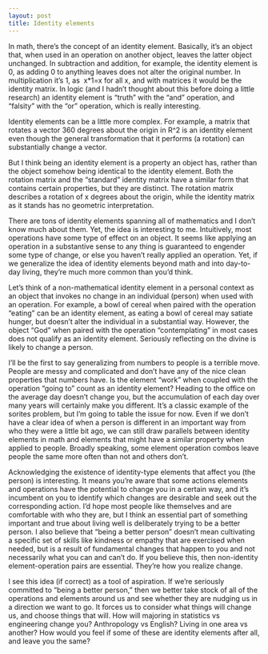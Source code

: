 ```yaml
---
layout: post
title: Identity elements
---
```



In math, there’s the concept of an identity element. Basically, it’s an object that, when used in an operation on another object, leaves the latter object unchanged. In subtraction and addition, for example, the identity element is 0, as adding 0 to anything leaves does not alter the original number. In multiplication it’s 1, as  x*1=x for all x, and with matrices it would be the identity matrix. In logic (and I hadn’t thought about this before doing a little research) an identity element is “truth” with the “and” operation, and “falsity” with the “or” operation, which is really interesting.

Identity elements can be a little more complex. For example, a matrix that rotates a vector 360 degrees about the origin in R^2 is an identity element even though the general transformation that it performs (a rotation) can substantially change a vector.

But I think being an identity element is a property an object has, rather than the object somehow being identical to the identity element. Both the rotation matrix and the “standard” identity matrix have a similar form that contains certain properties, but they are distinct. The rotation matrix describes a rotation of x degrees about the origin, while the identity matrix as it stands has no geometric interpretation.

There are tons of identity elements spanning all of mathematics and I don’t know much about them. Yet, the idea is interesting to me. Intuitively, most operations have some type of effect on an object. It seems like applying an operation in a substantive sense to any thing is guaranteed to engender some type of change, or else you haven’t really applied an operation. Yet, if we generalize the idea of identity elements beyond math and into day-to-day living, they’re much more common than you’d think.

Let’s think of a non-mathematical identity element in a personal context as an object that invokes no change in an individual (person) when used with an operation. For example, a bowl of cereal when paired with the operation “eating” can be an identity element, as eating a bowl of cereal may satiate hunger, but doesn’t alter the individual in a substantial way. However, the object “God” when paired with the operation “contemplating” in most cases does not qualify as an identity element. Seriously reflecting on the divine is likely to change a person.

I’ll be the first to say generalizing from numbers to people is a terrible move. People are messy and complicated and don’t have any of the nice clean properties that numbers have. Is the element “work” when coupled with the operation “going to” count as an identity element? Heading to the office on the average day doesn’t change you, but the accumulation of each day over many years will certainly make you different. It’s a classic example of the sorites problem, but I’m going to table the issue for now. Even if we don’t have a clear idea of when a person is different in an important way from who they were a little bit ago, we can still draw parallels between identity elements in math and elements that might have a similar property when applied to people. Broadly speaking, some element operation combos leave people the same more often than not and others don’t.

Acknowledging the existence of identity-type elements that affect you (the person) is interesting. It means you’re aware that some actions elements and operations have the potential to change you in a certain way, and it’s incumbent on you to identify which changes are desirable and seek out the corresponding action. I’d hope most people like themselves and are comfortable with who they are, but I think an essential part of something important and true about living well is deliberately trying to be a better person. I also believe that “being a better person” doesn’t mean cultivating a specific set of skills like kindness or empathy that are exercised when needed, but is a result of fundamental changes that happen to you and not necessarily what you can and can’t do. If you believe this, then non-identity element-operation pairs are essential. They’re how you realize change.

I see this idea (if correct) as a tool of aspiration. If we’re seriously committed to “being a better person,” then we better take stock of all of the operations and elements around us and see whether they are nudging us in a direction we want to go. It forces us to consider what things will change us, and choose things that will. How will majoring in statistics vs engineering change you? Anthropology vs English? Living in one area vs another? How would you feel if some of these are identity elements after all, and leave you the same?

